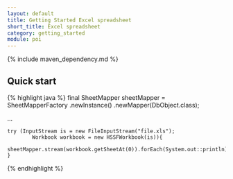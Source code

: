 ```yaml
---
layout: default
title: Getting Started Excel spreadsheet
short_title: Excel spreadsheet
category: getting_started
module: poi
---
```


{% include maven_dependency.md %}

## Quick start

{% highlight java %}
final SheetMapper<DbObject> sheetMapper =
        SheetMapperFactory
                .newInstance()
                .newMapper(DbObject.class);

...

    try (InputStream is = new FileInputStream("file.xls");
            Workbook workbook = new HSSFWorkbook(is)){
        sheetMapper.stream(workbook.getSheetAt(0)).forEach(System.out::println);
    }
{% endhighlight %}
